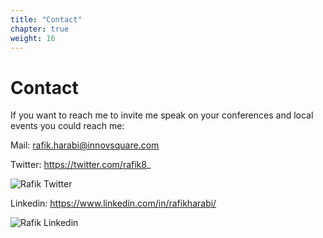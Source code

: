 ```yaml
---
title: "Contact"
chapter: true
weight: 16
---
```

# Contact

If you want to reach me to invite me speak on your conferences and local events you could reach me:

Mail: rafik.harabi@innovsquare.com

Twitter: https://twitter.com/rafik8_

![Rafik Twitter](/images/rafik8-twitter.png?width=10pc)

Linkedin: https://www.linkedin.com/in/rafikharabi/

![Rafik Linkedin](/images/rafik-linkedin.png?width=10pc)
